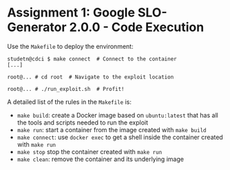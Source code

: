 # Assignment 1: Google SLO-Generator 2.0.0 - Code Execution

Use the `Makefile` to deploy the environment:
```
studetn@cdci $ make connect  # Connect to the container
[...]

root@... # cd root  # Navigate to the exploit location

root@... # ./run_exploit.sh  # Profit!
```

A detailed list of the rules in the `Makefile` is:

- `make build`: create a Docker image based on `ubuntu:latest` that has all the tools and scripts needed to run the exploit
- `make run`: start a container from the image created with `make build`
- `make connect`: use `docker exec` to get a shell inside the container created with `make run`
- `make stop` stop the container created with `make run`
- `make clean`: remove the container and its underlying image

